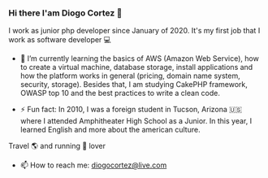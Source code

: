 ### Hi there I'am Diogo Cortez 👋

I work as junior php developer since January of 2020. It's my first job that I work as software developer :computer:  

- 🌱 I’m currently learning the basics of AWS (Amazon Web Service), how to create a virtual machine, database storage, install applications and how the platform works in general (pricing, domain name system, security, storage). Besides that, I am studying CakePHP framework, OWASP top 10 and the best practices to write a clean code.

- ⚡ Fun fact: In 2010, I was a foreign student in Tucson, Arizona :us: where I attended Amphitheater High School as a Junior. In this year, I learned English and more about the american culture.

Travel :earth_americas: and running :running: lover  

- 📫 How to reach me: diogocortez@live.com
<!--
**diogo648/diogo648** is a ✨ _special_ ✨ repository because its `README.md` (this file) appears on your GitHub profile.

Here are some ideas to get you started:

- 🔭 I’m currently working on ...
- 🌱 I’m currently learning ...
- 👯 I’m looking to collaborate on ...
- 🤔 I’m looking for help with ...
- 💬 Ask me about ...
- 📫 How to reach me: ...
- 😄 Pronouns: ...
- ⚡ Fun fact: ...
-->
